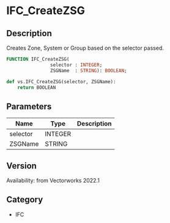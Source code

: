 # IFC_CreateZSG

## Description
Creates Zone, System or Group based on the selector passed.

```pascal
FUNCTION IFC_CreateZSG(
				selector : INTEGER;
				ZSGName  : STRING): BOOLEAN;
```

```python
def vs.IFC_CreateZSG(selector, ZSGName):
    return BOOLEAN
```

## Parameters
|Name|Type|Description|
|---|---|---|
|selector|INTEGER|   |
|ZSGName|STRING|   |

## Version
Availability: from Vectorworks 2022.1

## Category
* IFC

